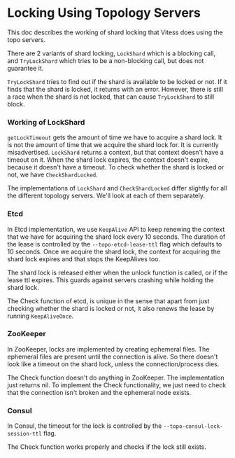 Locking Using Topology Servers
=====================

This doc describes the working of shard locking that Vitess does using the topo servers.

There are 2 variants of shard locking, `LockShard` which is a blocking call, and `TryLockShard` which tries to be a non-blocking call, but does not guarantee it.

`TryLockShard` tries to find out if the shard is available to be locked or not. If it finds that the shard is locked, it returns with an error. However, there is still a race when the shard is not locked, that can cause `TryLockShard` to still block.

### Working of LockShard

`getLockTimeout` gets the amount of time we have to acquire a shard lock. It is not the amount of time that we acquire the shard lock for. It is currently misadvertised. `LockShard` returns a context, but that context doesn't have a timeout on it. When the shard lock expires, the context doesn't expire, because it doesn't have a timeout. To check whether the shard is locked or not, we have `CheckShardLocked`.

The implementations of `LockShard` and `CheckShardLocked` differ slightly for all the different topology servers. We'll look at each of them separately.

### Etcd

In Etcd implementation, we use `KeepAlive` API to keep renewing the context that we have for acquiring the shard lock every 10 seconds. The duration of the lease is controlled by the `--topo-etcd-lease-ttl` flag which defaults to 10 seconds. Once we acquire the shard lock, the context for acquiring the shard lock expires and that stops the KeepAlives too.

The shard lock is released either when the unlock function is called, or if the lease ttl expires. This guards against servers crashing while holding the shard lock.

The Check function of etcd, is unique in the sense that apart from just checking whether the shard is locked or not, it also renews the lease by running `KeepAliveOnce`.


### ZooKeeper

In ZooKeeper, locks are implemented by creating ephemeral files. The ephemeral files are present until the connection is alive. So there doesn't look like a timeout on the shard lock, unless the connection/process dies.

The Check function doesn't do anything in ZooKeeper. The implementation just returns nil. To implement the Check functionality, we just need to check that the connection isn't broken and the ephemeral node exists.

### Consul

In Consul, the timeout for the lock is controlled by the `--topo-consul-lock-session-ttl` flag. 

The Check function works properly and checks if the lock still exists.